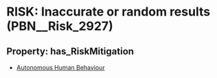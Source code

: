 # RISK: __Inaccurate or random results__ (PBN__Risk_2927)

## Property: has_RiskMitigation

* [Autonomous Human Behaviour](PBN__Mitigation_1107)

